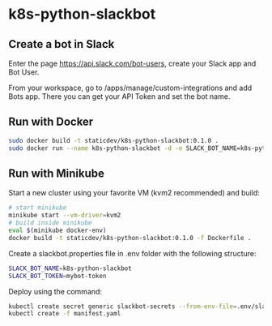 # k8s-python-slackbot

## Create a bot in Slack

Enter the page https://api.slack.com/bot-users, create your Slack app and Bot User.

From your workspace, go to /apps/manage/custom-integrations and add Bots app. There you can get your API Token and set the bot name.

## Run with Docker

```sh
sudo docker build -t staticdev/k8s-python-slackbot:0.1.0 .
sudo docker run --name k8s-python-slackbot -d -e SLACK_BOT_NAME=k8s-python-slackbot -e SLACK_BOT_TOKEN=mybot-token staticdev/k8s-python-slackbot:0.1.0
```

## Run with Minikube

Start a new cluster using your favorite VM (kvm2 recommended) and build:

```sh
# start minikube
minikube start --vm-driver=kvm2
# build inside minikube
eval $(minikube docker-env)
docker build -t staticdev/k8s-python-slackbot:0.1.0 -f Dockerfile .
```

Create a slackbot.properties file in .env folder with the following structure:

```sh
SLACK_BOT_NAME=k8s-python-slackbot
SLACK_BOT_TOKEN=mybot-token
```

Deploy using the command:

```sh
kubectl create secret generic slackbot-secrets --from-env-file=.env/slackbot.properties
kubectl create -f manifest.yaml
```
